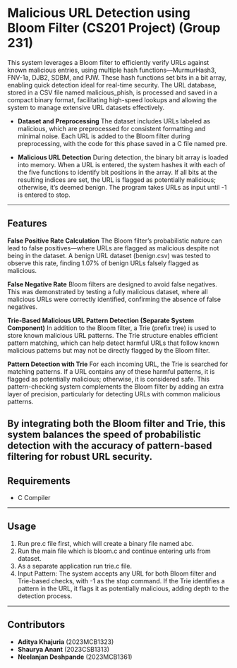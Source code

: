 # Malicious URL Detection using Bloom Filter (CS201 Project) (Group 231)

This system leverages a Bloom filter to efficiently verify URLs against known malicious entries, using multiple hash functions—MurmurHash3, FNV-1a, DJB2, SDBM, and PJW. These hash functions set bits in a bit array, enabling quick detection ideal for real-time security. The URL database, stored in a CSV file named malicious_phish, is processed and saved in a compact binary format, facilitating high-speed lookups and allowing the system to manage extensive URL datasets effectively.

- **Dataset and Preprocessing**
The dataset includes URLs labeled as malicious, which are preprocessed for consistent formatting and minimal noise. Each URL is added to the Bloom filter during preprocessing, with the code for this phase saved in a C file named pre.

 - **Malicious URL Detection**
During detection, the binary bit array is loaded into memory. When a URL is entered, the system hashes it with each of the five functions to identify bit positions in the array. If all bits at the resulting indices are set, the URL is flagged as potentially malicious; otherwise, it’s deemed benign. The program takes URLs as input until -1 is entered to stop.

---

## Features

**False Positive Rate Calculation**
The Bloom filter’s probabilistic nature can lead to false positives—where URLs are flagged as malicious despite not being in the dataset. A benign URL dataset (benign.csv) was tested to observe this rate, finding 1.07% of benign URLs falsely flagged as malicious.

**False Negative Rate**
Bloom filters are designed to avoid false negatives. This was demonstrated by testing a fully malicious dataset, where all malicious URLs were correctly identified, confirming the absence of false negatives.

**Trie-Based Malicious URL Pattern Detection (Separate System Component)**
In addition to the Bloom filter, a Trie (prefix tree) is used to store known malicious URL patterns. The Trie structure enables efficient pattern matching, which can help detect harmful URLs that follow known malicious patterns but may not be directly flagged by the Bloom filter.

**Pattern Detection with Trie**
For each incoming URL, the Trie is searched for matching patterns. If a URL contains any of these harmful patterns, it is flagged as potentially malicious; otherwise, it is considered safe. This pattern-checking system complements the Bloom filter by adding an extra layer of precision, particularly for detecting URLs with common malicious patterns.

By integrating both the Bloom filter and Trie, this system balances the speed of probabilistic detection with the accuracy of pattern-based filtering for robust URL security.
---

## Requirements

- C Compiler

---

## Usage
1. Run pre.c file first, which will create a binary file named abc.
2. Run the main file which is bloom.c and continue entering urls from dataset.
3. As a separate application run trie.c file.
4. Input Pattern: The system accepts any URL for both Bloom filter and Trie-based checks, with -1 as the stop command. If the Trie identifies a pattern in the URL, it flags it as potentially malicious, adding depth to the detection process.

---

## Contributors

- **Aditya Khajuria** (2023MCB1323)
- **Shaurya Anant** (2023CSB1313)
- **Neelanjan Deshpande** (2023MCB1361)
